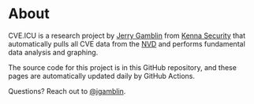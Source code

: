 # About

CVE.ICU is a research project by [Jerry Gamblin](https://www.jerrygamblin.com) from [Kenna Security](https://kennasecurity.com) that automatically pulls all CVE data from the [NVD](https://nvd.mitre.org) and performs fundamental data analysis and graphing.

The source code for this project is in this GitHub repository, and these pages are automatically updated daily by GitHub Actions.

Questions? Reach out to [@jgamblin](https://twitter.com/jgamblin).
